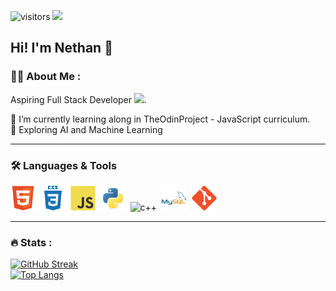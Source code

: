![visitors](https://visitor-badge.laobi.icu/badge?page_id=${your.username}.${your.repo.id}) ![](https://komarev.com/ghpvc/?username=suix0)

## Hi! I'm Nethan 👋


### 👨‍💻 About Me :
Aspiring Full Stack Developer <img src="[https://media.giphy.com/media/WUlplcMpOCEmTGBtBW/giphy.gif](https://i.giphy.com/media/v1.Y2lkPTc5MGI3NjExNGp3MmhiYWpvMzU4cnZibTB1Y3VpbzRiOThkZ2s4eWhrZ2l5azVxcyZlcD12MV9pbnRlcm5hbF9naWZfYnlfaWQmY3Q9Zw/kz6cm1kKle2MYkHtJF/giphy.gif)" width="30">.


🔭 I’m currently learning along in TheOdinProject - JavaScript curriculum. <br>
🌱 Exploring AI and Machine Learning
<hr>

### 🛠️ Languages & Tools
<div>
  <img src="https://github.com/devicons/devicon/blob/master/icons/html5/html5-original.svg" title="HTML5" alt="HTML" width="40" height="40"/>&nbsp;
  <img src="https://github.com/devicons/devicon/blob/master/icons/css3/css3-plain-wordmark.svg"  title="CSS3" alt="CSS" width="40" height="40"/>&nbsp;
  <img src="https://github.com/devicons/devicon/blob/master/icons/javascript/javascript-original.svg" title="JavaScript" alt="JavaScript" width="40" height="40"/>&nbsp;
  <img src="https://github.com/devicons/devicon/blob/master/icons/python/python-original.svg" title="Python" alt="Python" width="40" height="40"/>&nbsp;
  <img src="https://cdn.jsdelivr.net/gh/devicons/devicon@latest/icons/cplusplus/cplusplus-original.svg" alt="c++" width="40" height="40"/">&nbsp;
  <img src="https://github.com/devicons/devicon/blob/master/icons/mysql/mysql-original-wordmark.svg" title="MySQL"  alt="MySQL" width="40" height="40"/>&nbsp;
  <img src="https://github.com/devicons/devicon/blob/master/icons/git/git-original.svg" title="Git" **alt="Git" width="40" height="40"/>
</div>

<hr>

### :fire: Stats :
[![GitHub Streak](https://github-readme-streak-stats.herokuapp.com?user=suix0&theme=dark&border_radius=2.5)](https://git.io/streak-stats)
<br>
[![Top Langs](https://github-readme-stats.vercel.app/api/top-langs/?username=suix0&layout=compact&theme=vision-friendly-dark)](https://github.com/anuraghazra/github-readme-stats)





